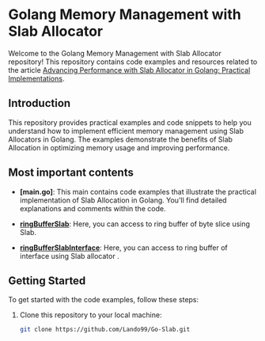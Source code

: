 # Golang Memory Management with Slab Allocator

Welcome to the Golang Memory Management with Slab Allocator repository! This repository contains code examples and resources related to the article [Advancing Performance with Slab Allocator in Golang: Practical Implementations](https://medium.com/@m.lando_60183/advancing-performance-with-slab-allocator-in-golang-practical-implementations-cf1850ab34f5).


## Introduction

This repository provides practical examples and code snippets to help you understand how to implement efficient memory management using Slab Allocators in Golang. The examples demonstrate the benefits of Slab Allocation in optimizing memory usage and improving performance.

## Most important contents

- **[main.go]**: This main contains code examples that illustrate the practical implementation of Slab Allocation in Golang. You'll find detailed explanations and comments within the code.

- **[ringBufferSlab](ringBufferSlab/)**: Here, you can access to ring buffer of byte slice using Slab.
- **[ringBufferSlabInterface](ringBufferSlab/)**: Here, you can access to ring buffer of interface using Slab allocator .

## Getting Started

To get started with the code examples, follow these steps:

1. Clone this repository to your local machine:

   ```bash
   git clone https://github.com/Lando99/Go-Slab.git
